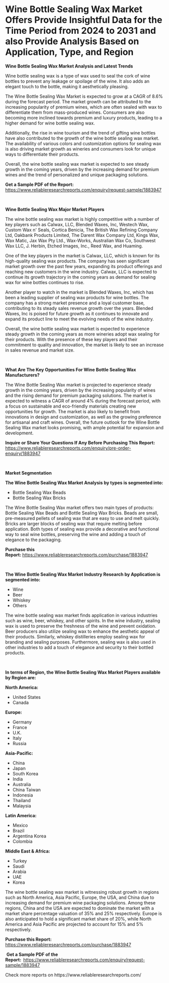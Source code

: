 <p><h1>Wine Bottle Sealing Wax Market Offers Provide Insightful Data for the Time Period from 2024 to 2031 and also Provide Analysis Based on Application, Type, and Region</h1></p><p><strong>Wine Bottle Sealing Wax Market Analysis and Latest Trends</strong></p>
<p><p>Wine bottle sealing wax is a type of wax used to seal the cork of wine bottles to prevent any leakage or spoilage of the wine. It also adds an elegant touch to the bottle, making it aesthetically pleasing.</p><p>The Wine Bottle Sealing Wax Market is expected to grow at a CAGR of 8.6% during the forecast period. The market growth can be attributed to the increasing popularity of premium wines, which are often sealed with wax to differentiate them from mass-produced wines. Consumers are also becoming more inclined towards premium and luxury products, leading to a higher demand for wine bottle sealing wax.</p><p>Additionally, the rise in wine tourism and the trend of gifting wine bottles have also contributed to the growth of the wine bottle sealing wax market. The availability of various colors and customization options for sealing wax is also driving market growth as wineries and consumers look for unique ways to differentiate their products.</p><p>Overall, the wine bottle sealing wax market is expected to see steady growth in the coming years, driven by the increasing demand for premium wines and the trend of personalized and unique packaging solutions.</p></p>
<p><strong>Get a Sample PDF of the Report:&nbsp;</strong> <a href="https://www.reliableresearchreports.com/enquiry/request-sample/1883947">https://www.reliableresearchreports.com/enquiry/request-sample/1883947</a></p>
<p>&nbsp;</p>
<p><strong>Wine Bottle Sealing Wax Major Market Players</strong></p>
<p><p>The wine bottle sealing wax market is highly competitive with a number of key players such as Calwax, LLC, Blended Waxes, Inc, Westech Wax, Custom Wax n' Seals, Cortica Benicia, The British Wax Refining Company Ltd, Oakbank Products Limited, The Darent Wax Company Ltd, Kings Wax, Wax Matic, Jax Wax Pty Ltd., Wax-Works, Australian Wax Co, Southwest Wax LLC, J. Herbin, Etched Images, Inc., Reed Wax, and Huaming.</p><p>One of the key players in the market is Calwax, LLC, which is known for its high-quality sealing wax products. The company has seen significant market growth over the past few years, expanding its product offerings and reaching new customers in the wine industry. Calwax, LLC is expected to continue its growth trajectory in the coming years as demand for sealing wax for wine bottles continues to rise.</p><p>Another player to watch in the market is Blended Waxes, Inc, which has been a leading supplier of sealing wax products for wine bottles. The company has a strong market presence and a loyal customer base, contributing to its steady sales revenue growth over the years. Blended Waxes, Inc is poised for future growth as it continues to innovate and expand its product line to meet the evolving needs of the wine industry.</p><p>Overall, the wine bottle sealing wax market is expected to experience steady growth in the coming years as more wineries adopt wax sealing for their products. With the presence of these key players and their commitment to quality and innovation, the market is likely to see an increase in sales revenue and market size.</p></p>
<p>&nbsp;</p>
<p><strong>What Are The Key Opportunities For Wine Bottle Sealing Wax Manufacturers?</strong></p>
<p><p>The Wine Bottle Sealing Wax market is projected to experience steady growth in the coming years, driven by the increasing popularity of wines and the rising demand for premium packaging solutions. The market is expected to witness a CAGR of around 4% during the forecast period, with a focus on sustainable and eco-friendly materials creating new opportunities for growth. The market is also likely to benefit from innovations in design and customization, as well as the growing preference for artisanal and craft wines. Overall, the future outlook for the Wine Bottle Sealing Wax market looks promising, with ample potential for expansion and development.</p></p>
<p><strong>Inquire or Share Your Questions If Any Before Purchasing This Report:</strong> <a href="https://www.reliableresearchreports.com/enquiry/pre-order-enquiry/1883947">https://www.reliableresearchreports.com/enquiry/pre-order-enquiry/1883947</a></p>
<p>&nbsp;</p>
<p><strong>Market Segmentation</strong></p>
<p><strong>The Wine Bottle Sealing Wax Market Analysis by types is segmented into:</strong></p>
<p><ul><li>Bottle Sealing Wax Beads</li><li>Bottle Sealing Wax Bricks</li></ul></p>
<p><p>The Wine Bottle Sealing Wax market offers two main types of products: Bottle Sealing Wax Beads and Bottle Sealing Wax Bricks. Beads are small, pre-measured pellets of sealing wax that are easy to use and melt quickly. Bricks are larger blocks of sealing wax that require melting before application. Both types of sealing wax provide a decorative and functional way to seal wine bottles, preserving the wine and adding a touch of elegance to the packaging.</p></p>
<p><strong>Purchase this Report:&nbsp;</strong><a href="https://www.reliableresearchreports.com/purchase/1883947">https://www.reliableresearchreports.com/purchase/1883947</a></p>
<p>&nbsp;</p>
<p><strong>The Wine Bottle Sealing Wax Market Industry Research by Application is segmented into:</strong></p>
<p><ul><li>Wine</li><li>Beer</li><li>Whiskey</li><li>Others</li></ul></p>
<p><p>The wine bottle sealing wax market finds application in various industries such as wine, beer, whiskey, and other spirits. In the wine industry, sealing wax is used to preserve the freshness of the wine and prevent oxidation. Beer producers also utilize sealing wax to enhance the aesthetic appeal of their products. Similarly, whiskey distilleries employ sealing wax for branding and sealing purposes. Furthermore, sealing wax is also used in other industries to add a touch of elegance and security to their bottled products.</p></p>
<p>&nbsp;</p>
<p><strong>In terms of Region, the Wine Bottle Sealing Wax Market Players available by Region are:</strong></p>
<p>
    <p> <strong> North America: </strong>
        <ul>
            <li>United States</li>
            <li>Canada</li>
        </ul>
        </p> 
    <p> <strong> Europe: </strong>
        <ul>
            <li>Germany</li>
            <li>France</li>
            <li>U.K.</li>
            <li>Italy</li>
            <li>Russia</li>
        </ul>
        </p> 
    <p> <strong> Asia-Pacific: </strong>
        <ul>
            <li>China</li>
            <li>Japan</li>
            <li>South Korea</li>
            <li>India</li>
            <li>Australia</li>
            <li>China Taiwan</li>
            <li>Indonesia</li>
            <li>Thailand</li>
            <li>Malaysia</li>
        </ul>
        </p> 
    <p> <strong> Latin America: </strong>
        <ul>
            <li>Mexico</li>
            <li>Brazil</li>
            <li>Argentina Korea</li>
            <li>Colombia</li>
        </ul>
        </p> 
    <p> <strong> Middle East & Africa: </strong>
        <ul>
            <li>Turkey</li>
            <li>Saudi</li>
            <li>Arabia</li>
            <li>UAE</li>
            <li>Korea</li>
        </ul>
    </p>
    </p>
<p><p>The wine bottle sealing wax market is witnessing robust growth in regions such as North America, Asia Pacific, Europe, the USA, and China due to increasing demand for premium wine packaging solutions. Among these regions, China and the USA are expected to dominate the market with a market share percentage valuation of 35% and 25% respectively. Europe is also anticipated to hold a significant market share of 20%, while North America and Asia Pacific are projected to account for 15% and 5% respectively.</p></p>
<p><strong>Purchase this Report: </strong><a href="https://www.reliableresearchreports.com/purchase/1883947">https://www.reliableresearchreports.com/purchase/1883947</a></p>
<p>&nbsp;<strong>Get a Sample PDF of the Report:&nbsp;&nbsp;</strong><a href="https://www.reliableresearchreports.com/enquiry/request-sample/1883947">https://www.reliableresearchreports.com/enquiry/request-sample/1883947</a></p>
<p><strong></strong></p>
<p>Check more reports on https://www.reliableresearchreports.com/</p>